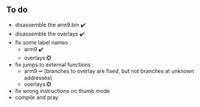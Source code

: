 ## To do
- disassemble the arm9.bin ✔️
- disassemble the overlays ✔️
- fix some label names :
  - arm9 ✔️
  - overlays ❎
- fix jumps to external functions :
  - arm9 ➖ (branches to overlay are fixed, but not branches at unknown addresses)
  - overlays ❎
- fix wrong instructions on thumb mode
- compile and pray
